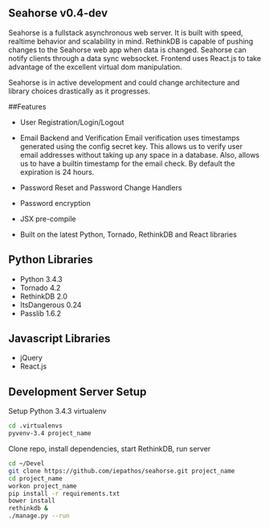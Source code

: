 Seahorse v0.4-dev
----------------
Seahorse is a fullstack asynchronous web server.  It is built with speed, realtime behavior and scalability in mind.  RethinkDB is capable of pushing changes to the Seahorse web app when data is changed.  Seahorse can notify clients through a data sync websocket.  Frontend uses React.js to take advantage of the excellent virtual dom manipulation.

Seahorse is in active development and could change architecture and library choices drastically as it progresses.

##Features
+ User Registration/Login/Logout
+ Email Backend and Verification
    Email verification uses timestamps generated using the config secret key.  This allows us to verify user email addresses without taking up any space in a database.  Also, allows us to have a builtin timestamp for the email check.  By default the expiration is 24 hours.
+ Password Reset and Password Change Handlers
+ Password encryption

+ JSX pre-compile



+ Built on the latest Python, Tornado, RethinkDB and React libraries



Python Libraries
----------------
+ Python 3.4.3
+ Tornado 4.2
+ RethinkDB 2.0
+ ItsDangerous 0.24
+ Passlib 1.6.2


Javascript Libraries
----------------
+ jQuery
+ React.js



Development Server Setup
----------------
Setup Python 3.4.3 virtualenv
````bash
cd .virtualenvs
pyvenv-3.4 project_name
````


Clone repo, install dependencies, start RethinkDB, run server
````bash
cd ~/Devel
git clone https://github.com/iepathos/seahorse.git project_name
cd project_name
workon project_name
pip install -r requirements.txt
bower install
rethinkdb &
./manage.py --run
````